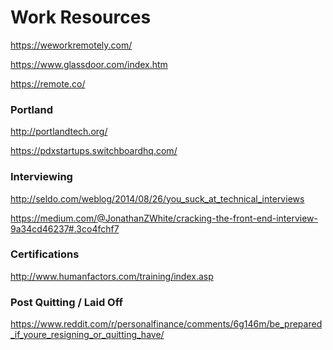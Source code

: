 <h1>Work Resources</h1>

https://weworkremotely.com/

https://www.glassdoor.com/index.htm

https://remote.co/

<h3>Portland</h3>

http://portlandtech.org/

https://pdxstartups.switchboardhq.com/

<h3>Interviewing</h3>

http://seldo.com/weblog/2014/08/26/you_suck_at_technical_interviews

https://medium.com/@JonathanZWhite/cracking-the-front-end-interview-9a34cd46237#.3co4fchf7

<h3>Certifications</h3>

http://www.humanfactors.com/training/index.asp

<h3>Post Quitting / Laid Off</h3>

https://www.reddit.com/r/personalfinance/comments/6g146m/be_prepared_if_youre_resigning_or_quitting_have/
